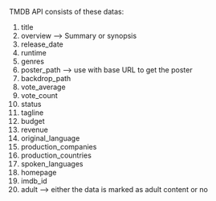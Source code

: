 TMDB API consists of these datas:
1. title
2. overview --> Summary or synopsis
3. release_date
4. runtime
5. genres
6. poster_path --> use with base URL to get the poster
7. backdrop_path
8. vote_average
9. vote_count
10. status
11. tagline
12. budget
13. revenue
14. original_language
15. production_companies
16. production_countries
17. spoken_languages
18. homepage
19. imdb_id
20. adult --> either the data is marked as adult content or no